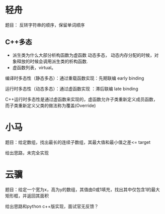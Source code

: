 # 轻舟

题目： 反转字符串的顺序，保留单词顺序

## C++多态

- 派生类为什么大部分析构函数为虚函数 动态多态， 动态内存分配的时候，对象释放的时候会调用派生类的析构函数.
- 虚函数列表，virtual。

编译时多态性（静态多态）：通过重载函数实现：先期联编 early binding

运行时多态性（动态多态）：通过虚函数实现 ：滞后联编 late binding

C++运行时多态性是通过虚函数来实现的，虚函数允许子类重新定义成员函数，而子类重新定义父类的做法称为覆盖(Override)

# 小马

题目：给定数组，找出最长的连续子数组，其最大值和最小值之差<= target

给出思路，未完全实现

# 云骥

题目：给定一个宽为x，高为y的数组，其值由0或1填充，找出其中仅包含1的最大矩形框，并返回其面积

给出思路和python c++版实现，面试官无反馈？



